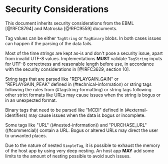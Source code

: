 # Security Considerations

This document inherits security considerations from the EBML [@!RFC8794] and Matroska [@!RFC9559] documents.

Tag values can be either `TagString` or `TagBinary` blobs. In both cases issues can happen if the parsing of the data fails.

Most of the time strings are kept as-is and don't pose a security issue, apart from invalid UTF-8 values.
Implementations **MUST** validate `TagString` inputs for UTF-8 correctness and
reasonable length before use, in accordance with the security considerations in [@!RFC3629, section 10].

String tags that are parsed like "REPLAYGAIN_GAIN" or "REPLAYGAIN_PEAK" defined in (#technical-information)
or string tags following the rules from (#tagstring-formatting) or string tags following other strict formats like URLs
may cause issues when the string is bogus or in an unexpected format.

Binary tags that need to be parsed like "MCDI" defined in (#external-identifiers) may cause issues when the data is bogus or incomplete.

Some tags like "URL" ((#nested-information)) and "PURCHASE_URL" ((#commercial)) contain a URL.
Bogus or altered URLs may direct the user to unwanted places.

Due to the nature of nested `SimpleTag`, it is possible to exhaust the memory of the host app by using very deep nesting.
An host app **MAY** add some limits to the amount of nesting possible to avoid such issues.

